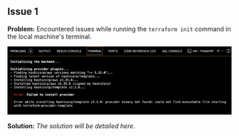 ## Issue 1

**Problem:**
Encountered issues while running the `terraform init` command in the local machine's terminal.

![alt text](image.png)

**Solution:**
_The solution will be detailed here._

